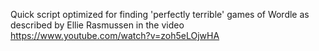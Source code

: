 Quick script optimized for finding 'perfectly terrible' games of Wordle as described by Ellie Rasmussen in the video https://www.youtube.com/watch?v=zoh5eLOjwHA
